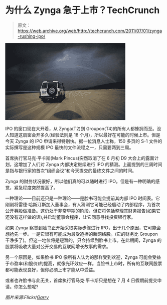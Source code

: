# 为什么 Zynga 急于上市？TechCrunch

> 原文：<https://web.archive.org/web/http://techcrunch.com/2011/07/01/zynga-rushing-ipo/>

![](img/f618db640ceaf2fdaf6966cbbff5bb61.png)

IPO 的窗口现在大开着，从 Zynga(T2)到 Groupon(T4)的所有人都蜂拥而至。没人知道这扇窗会开多久(经验法则是 18 个月)，所以最好在可能的时候上市。但是今天 Zynga 的 IPO 申请来得特别快。据一位消息人士称，150 多页的 S-1 文件的实际撰写是这种规模 IPO 最快的文件流程之一，只需要两到三周。

首席执行官马克·平卡斯(Mark Pincus)突然取消了在 6 月初 D9 大会上的露面计划，这增加了人们对 Zynga 内部决定继续进行 IPO 的猜测。上面提到的三周时间是指与银行家的首次“组织会议”和今天提交的最终文件之间的时间。

Zynga 的财务状况很好，所以他们真的可以随时进行 IPO。但是有一种明确的感觉，紧急程度突然提高了。

一种理论——目前还只是一种理论——是脸书可能会提前其内部 IPO 时间表。它刚刚将雷德·哈斯汀斯加入董事会，有人猜测它可能已经启动了内部程序，为首次公开募股做准备。这仍处于非常早期的阶段，但它将包括整理其财务报告(如果它还没有这样做的话),并启动董事会程序，让它同意寻找投资银行家。

如果 Zynga 察觉到脸书正开始采取实际步骤进行 IPO，出于几个原因，它可能会想抢先一步。一是它很有可能成为最受追捧的新网络股。(它的财务比 Groupon 干净多了)。但这一地位将是短暂的，只会持续到脸书上市。在此期间，Zynga 的股票将吸收大量对公开交易的互联网增长故事的需求。

另一个原因是，如果脸书 IPO 像所有人认为的那样受到欢迎，Zynga 可能会受益于市盈率(和股价)的提高，就像光环效应一样。当脸书上市时，所有的互联网股票都可能表现良好，但你必须上市才能从中受益。

或者也许脸书与此无关，首席执行官马克·平卡斯只是想在 7 月 4 日假期前提交申请。你怎么想呢?

*图片来源:Flickr/[Garry](https://web.archive.org/web/20230203125434/http://www.flickr.com/photos/garry61/3191250682/)*